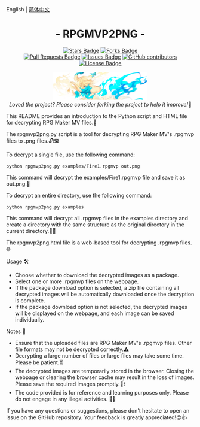 English | [简体中文](./README_cn.md)

<div align="center">
<!-- 标题 -->

<h1 align="center">
  - RPGMVP2PNG - 
</h1>

<!-- star数, fork数, pulls数, issues数, contributors数, 开源协议 -->
<a href="https://github.com/DrRyanHuang/rpgmvp2png/stargazers"><img src="https://img.shields.io/github/stars/DrRyanHuang/rpgmvp2png" alt="Stars Badge"/></a>
<a href="https://github.com/DrRyanHuang/rpgmvp2png/network/members"><img src="https://img.shields.io/github/forks/DrRyanHuang/rpgmvp2png" alt="Forks Badge"/></a>
<br/>
<a href="https://github.com/DrRyanHuang/rpgmvp2png/pulls"><img src="https://img.shields.io/github/issues-pr/DrRyanHuang/rpgmvp2png" alt="Pull Requests Badge"/></a>
<a href="https://github.com/DrRyanHuang/rpgmvp2png/issues"><img src="https://img.shields.io/github/issues/DrRyanHuang/rpgmvp2png" alt="Issues Badge"/></a>
<a href="https://github.com/DrRyanHuang/rpgmvp2png/graphs/contributors"><img alt="GitHub contributors" src="https://img.shields.io/github/contributors/DrRyanHuang/rpgmvp2png?color=2b9348"></a>
<a href="https://github.com/DrRyanHuang/rpgmvp2png/blob/master/LICENSE"><img src="https://img.shields.io/github/license/DrRyanHuang/rpgmvp2png?color=2b9348" alt="License Badge"/></a>





<!-- logo -->
<img alt="LOGO" src="logo/CutIn_Furea.png" width="50%"> </img>
<br/>
<i>Loved the project? Please consider forking the project to help it improve!</i>🌟

</div>


This README provides an introduction to the Python script and HTML file for decrypting RPG Maker MV files.📜

The rpgmvp2png.py script is a tool for decrypting RPG Maker MV's .rpgmvp files to .png files.🔓🖼️

To decrypt a single file, use the following command:


```
python rpgmvp2png.py examples/Fire1.rpgmvp out.png
```
This command will decrypt the examples/Fire1.rpgmvp file and save it as out.png.🚀

To decrypt an entire directory, use the following command:

```
python rpgmvp2png.py examples
```

This command will decrypt all .rpgmvp files in the examples directory and create a directory with the same structure as the original directory in the current directory.📂✨


The rpgmvp2png.html file is a web-based tool for decrypting .rpgmvp files.🌐


Usage 🛠️

- Choose whether to download the decrypted images as a package.
- Select one or more .rpgmvp files on the webpage.
- If the package download option is selected, a zip file containing all decrypted images will be automatically downloaded once the decryption is complete.
- If the package download option is not selected, the decrypted images will be displayed on the webpage, and each image can be saved individually.

Notes 📝

- Ensure that the uploaded files are RPG Maker MV's .rpgmvp files. Other file formats may not be decrypted correctly.⚠️
- Decrypting a large number of files or large files may take some time. Please be patient.⏳
- The decrypted images are temporarily stored in the browser. Closing the webpage or clearing the browser cache may result in the loss of images. Please save the required images promptly.💾❗
- The code provided is for reference and learning purposes only. Please do not engage in any illegal activities. 🙏❌


If you have any questions or suggestions, please don't hesitate to open an issue on the GitHub repository. Your feedback is greatly appreciated!😊👍
